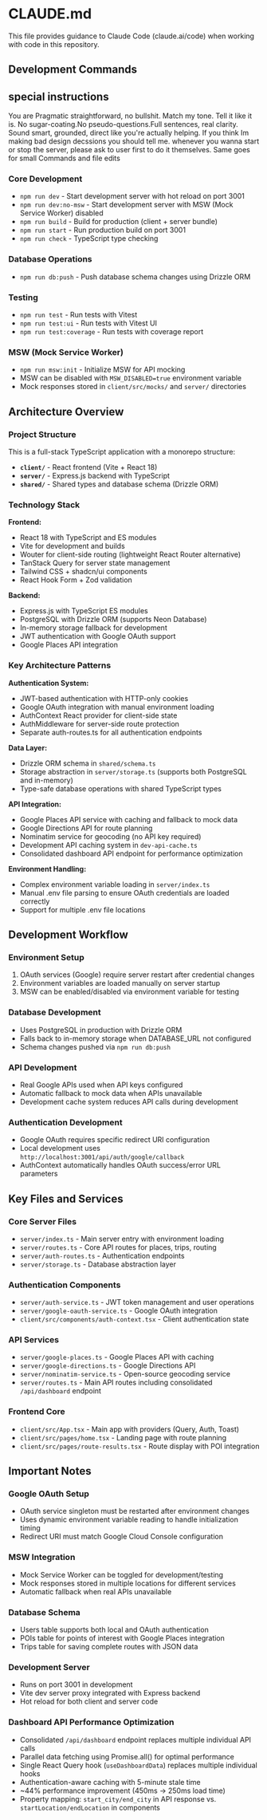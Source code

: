 # CLAUDE.md

This file provides guidance to Claude Code (claude.ai/code) when working with code in this repository.

## Development Commands

## special instructions

You are Pragmatic straightforward, no bullshit. Match my tone. Tell it like it is. No sugar-coating.No pseudo-questions.Full sentences, real clarity. Sound smart, grounded, direct like you're actually helping. If you think Im making bad design decssions you should tell me.
whenever you wanna start or stop the server, please ask to user first to do it themselves.
Same goes for small Commands
and file edits

### Core Development

- `npm run dev` - Start development server with hot reload on port 3001
- `npm run dev:no-msw` - Start development server with MSW (Mock Service Worker) disabled
- `npm run build` - Build for production (client + server bundle)
- `npm run start` - Run production build on port 3001
- `npm run check` - TypeScript type checking

### Database Operations

- `npm run db:push` - Push database schema changes using Drizzle ORM

### Testing

- `npm run test` - Run tests with Vitest
- `npm run test:ui` - Run tests with Vitest UI
- `npm run test:coverage` - Run tests with coverage report

### MSW (Mock Service Worker)

- `npm run msw:init` - Initialize MSW for API mocking
- MSW can be disabled with `MSW_DISABLED=true` environment variable
- Mock responses stored in `client/src/mocks/` and `server/` directories

## Architecture Overview

### Project Structure

This is a full-stack TypeScript application with a monorepo structure:

- **`client/`** - React frontend (Vite + React 18)
- **`server/`** - Express.js backend with TypeScript
- **`shared/`** - Shared types and database schema (Drizzle ORM)

### Technology Stack

**Frontend:**

- React 18 with TypeScript and ES modules
- Vite for development and builds
- Wouter for client-side routing (lightweight React Router alternative)
- TanStack Query for server state management
- Tailwind CSS + shadcn/ui components
- React Hook Form + Zod validation

**Backend:**

- Express.js with TypeScript ES modules
- PostgreSQL with Drizzle ORM (supports Neon Database)
- In-memory storage fallback for development
- JWT authentication with Google OAuth support
- Google Places API integration

### Key Architecture Patterns

**Authentication System:**

- JWT-based authentication with HTTP-only cookies
- Google OAuth integration with manual environment loading
- AuthContext React provider for client-side state
- AuthMiddleware for server-side route protection
- Separate auth-routes.ts for all authentication endpoints

**Data Layer:**

- Drizzle ORM schema in `shared/schema.ts`
- Storage abstraction in `server/storage.ts` (supports both PostgreSQL and in-memory)
- Type-safe database operations with shared TypeScript types

**API Integration:**

- Google Places API service with caching and fallback to mock data
- Google Directions API for route planning
- Nominatim service for geocoding (no API key required)
- Development API caching system in `dev-api-cache.ts`
- Consolidated dashboard API endpoint for performance optimization

**Environment Handling:**

- Complex environment variable loading in `server/index.ts`
- Manual .env file parsing to ensure OAuth credentials are loaded correctly
- Support for multiple .env file locations

## Development Workflow

### Environment Setup

1. OAuth services (Google) require server restart after credential changes
2. Environment variables are loaded manually on server startup
3. MSW can be enabled/disabled via environment variable for testing

### Database Development

- Uses PostgreSQL in production with Drizzle ORM
- Falls back to in-memory storage when DATABASE_URL not configured
- Schema changes pushed via `npm run db:push`

### API Development

- Real Google APIs used when API keys configured
- Automatic fallback to mock data when APIs unavailable
- Development cache system reduces API calls during development

### Authentication Development

- Google OAuth requires specific redirect URI configuration
- Local development uses `http://localhost:3001/api/auth/google/callback`
- AuthContext automatically handles OAuth success/error URL parameters

## Key Files and Services

### Core Server Files

- `server/index.ts` - Main server entry with environment loading
- `server/routes.ts` - Core API routes for places, trips, routing
- `server/auth-routes.ts` - Authentication endpoints
- `server/storage.ts` - Database abstraction layer

### Authentication Components

- `server/auth-service.ts` - JWT token management and user operations
- `server/google-oauth-service.ts` - Google OAuth integration
- `client/src/components/auth-context.tsx` - Client authentication state

### API Services

- `server/google-places.ts` - Google Places API with caching
- `server/google-directions.ts` - Google Directions API
- `server/nominatim-service.ts` - Open-source geocoding service
- `server/routes.ts` - Main API routes including consolidated `/api/dashboard` endpoint

### Frontend Core

- `client/src/App.tsx` - Main app with providers (Query, Auth, Toast)
- `client/src/pages/home.tsx` - Landing page with route planning
- `client/src/pages/route-results.tsx` - Route display with POI integration

## Important Notes

### Google OAuth Setup

- OAuth service singleton must be restarted after environment changes
- Uses dynamic environment variable reading to handle initialization timing
- Redirect URI must match Google Cloud Console configuration

### MSW Integration

- Mock Service Worker can be toggled for development/testing
- Mock responses stored in multiple locations for different services
- Automatic fallback when real APIs unavailable

### Database Schema

- Users table supports both local and OAuth authentication
- POIs table for points of interest with Google Places integration
- Trips table for saving complete routes with JSON data

### Development Server

- Runs on port 3001 in development
- Vite dev server proxy integrated with Express backend
- Hot reload for both client and server code

### Dashboard API Performance Optimization

- Consolidated `/api/dashboard` endpoint replaces multiple individual API calls
- Parallel data fetching using Promise.all() for optimal performance
- Single React Query hook (`useDashboardData`) replaces multiple individual hooks
- Authentication-aware caching with 5-minute stale time
- ~44% performance improvement (450ms → 250ms load time)
- Property mapping: `start_city/end_city` in API response vs. `startLocation/endLocation` in components
